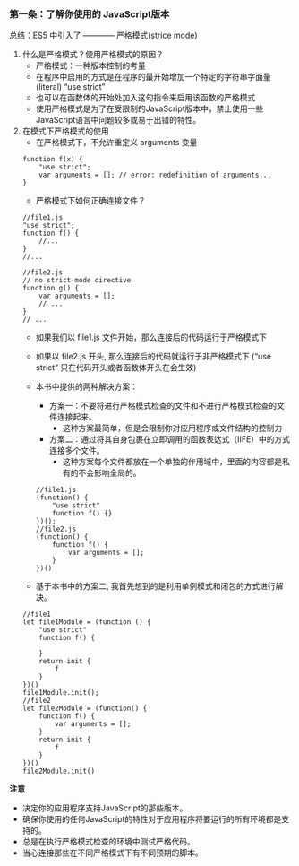 ### 第一条：了解你使用的 JavaScript版本

总结：ES5 中引入了 ———— 严格模式(strice mode)
1. 什么是严格模式？使用严格模式的原因？
    + 严格模式：一种版本控制的考量
    + 在程序中启用的方式是在程序的最开始增加一个特定的字符串字面量(literal)
    “use strict”
    + 也可以在函数体的开始处加入这句指令来启用该函数的严格模式
    + 使用严格模式是为了在受限制的JavaScript版本中，禁止使用一些JavaScript语言中问题较多或易于出错的特性。
2. 在模式下严格模式的使用
    + 在严格模式下，不允许重定义 arguments 变量
    ```
    function f(x) {
        "use strict";
        var arguments = []; // error: redefinition of arguments...
    }
    ```
    + 严格模式下如何正确连接文件？
    ```
    //file1.js
    "use strict";
    function f() {
        //...
    }
    //...
    
    //file2.js
    // no strict-mode directive
    function g() {
        var arguments = [];
        // ...
    }
    // ...
    ```
    + 如果我们以 file1.js 文件开始，那么连接后的代码运行于严格模式下
    + 如果以 file2.js 开头, 那么连接后的代码就运行于非严格模式下
    (“use strict” 只在代码开头或者函数体开头在会生效)
    
    + 本书中提供的两种解决方案：
        + 方案一：不要将进行严格模式检查的文件和不进行严格模式检查的文件连接起来。
            + 这种方案最简单，但是会限制你对应用程序或文件结构的控制力
        + 方案二：通过将其自身包裹在立即调用的函数表达式（IIFE）中的方式连接多个文件。
            + 这种方案每个文件都放在一个单独的作用域中，里面的内容都是私有的不会影响全局的。
        ```
        //file1.js
        (function() {
            "use strict"
            function f() {}
        })();
        //file2.js
        (function() {
            function f() {
                var arguments = [];
            }
        })()
        ```   
    + 基于本书中的方案二, 我首先想到的是利用单例模式和闭包的方式进行解决。
    ```
    //file1
    let file1Module = (function () {
        "use strict"
        function f() {

        }
        return init {
            f
        }
    })()
    file1Module.init();
    //file2
    let file2Module = (function() {
        function f() {
            var arguments = [];
        }
        return init {
            f
        }
    })()
    file2Module.init()
    ```
**注意**
+ 决定你的应用程序支持JavaScript的那些版本。
+ 确保你使用的任何JavaScript的特性对于应用程序将要运行的所有环境都是支持的。
+ 总是在执行严格模式检查的环境中测试严格代码。
+ 当心连接那些在不同严格模式下有不同预期的脚本。